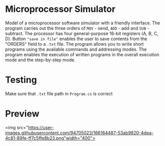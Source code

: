 # Microprocessor Simulator
Model of a microprocessor software simulator with a friendly interface. The program carries out the three orders of <code>MOV</code> - send, <code>ADD</code> - add and <code>SUB</code> - subtract. The processor has four general-purpose 16-bit registers (A, B, C, D). Button <code>"save in file"</code> enables the user to save contents from the "ORDERS" field to a <code>.txt</code> file. The program allows you to write short programs using the available commands and addressing modes. The program enables the execution of written programs in the overall execution mode and the step-by-step mode.

# Testing
Make sure that <code>.txt</code> file path in <code>Program.cs</code> is correct
# Preview 


<img src="https://user-images.githubusercontent.com/94705023/166164487-53ab9820-4dea-4c81-89fe-ff7c5ffe8b23.png"width="400">
